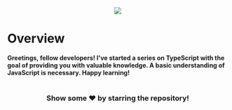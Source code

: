 <div align="center">
  <img src="https://iili.io/HsHlefV.png"/>
</div>

# Overview
<b>Greetings, fellow developers! I've started a series on TypeScript with the goal of providing you with valuable knowledge. A basic understanding of JavaScript is necessary. Happy learning!</b> <br><br>

<div align="center">
<h3>Show some ❤️ by starring the repository!</h3>
</div>
